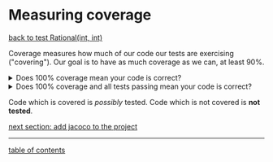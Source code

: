 # Measuring coverage
[back to test Rational(int, int)](test_rational_int_int.md)

Coverage measures how much of our code our tests are exercising ("covering").  Our goal is to have as much coverage as we can, at least 90%.

<details>
   <summary>Does 100% coverage mean your code is correct?</summary>

100% coverage does <strong>not</strong> mean your code is correct. This is because you can have 100% coverage and still be failing or missing tests.
</details>

<details>
   <summary>Does 100% coverage and all tests passing mean your code is correct?</summary>

Even 100% coverage with all tests passing does not mean the code is correct.  This is because your tests could still be missing some critical value that reveals incorrect behavior.  Your tests could also be broken and passing on incorrect behavior.
</details>

Code which is covered is *possibly* tested.  Code which is not covered is **not tested**.

[next section: add jacoco to the project](add_jacoco.md)

<hr>

[table of contents](toc.md)
